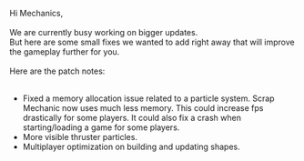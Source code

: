 Hi Mechanics, <br/>
<br/>
We are currently busy working on bigger updates.<br/>
But here are some small fixes we wanted to add right away that will improve <br/>
the gameplay further for you.<br/>
<br/>
Here are the patch notes:<br/>
<br/>
* Fixed a memory allocation issue related to a particle system. Scrap Mechanic now uses much less memory. This could increase fps drastically for some players. It could also fix a crash when starting/loading a game for some players.<br/>
* More visible thruster particles.<br/>
* Multiplayer optimization on building and updating shapes.<br/>